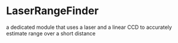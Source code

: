 # LaserRangeFinder
 a dedicated module that uses a laser and a linear CCD to accurately estimate range over a short distance
